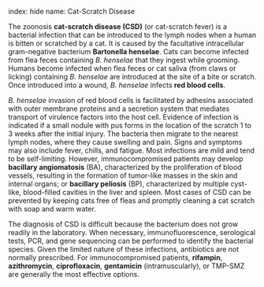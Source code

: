 index: hide
name: Cat-Scratch Disease

The zoonosis  **cat-scratch disease (CSD)** (or cat-scratch fever) is a bacterial infection that can be introduced to the lymph nodes when a human is bitten or scratched by a cat. It is caused by the facultative intracellular gram-negative bacterium  **Bartonella henselae**. Cats can become infected from flea feces containing  *B. henselae* that they ingest while grooming. Humans become infected when flea feces or cat saliva (from claws or licking) containing  *B. henselae* are introduced at the site of a bite or scratch. Once introduced into a wound,  *B. henselae* infects  **red blood cells**.

 *B. henselae* invasion of red blood cells is facilitated by adhesins associated with outer membrane proteins and a secretion system that mediates transport of virulence factors into the host cell. Evidence of infection is indicated if a small nodule with pus forms in the location of the scratch 1 to 3 weeks after the initial injury. The bacteria then migrate to the nearest lymph nodes, where they cause swelling and pain. Signs and symptoms may also include fever, chills, and fatigue. Most infections are mild and tend to be self-limiting. However, immunocompromised patients may develop  **bacillary angiomatosis** (BA), characterized by the proliferation of blood vessels, resulting in the formation of tumor-like masses in the skin and internal organs; or  **bacillary peliosis** (BP), characterized by multiple cyst-like, blood-filled cavities in the liver and spleen. Most cases of CSD can be prevented by keeping cats free of fleas and promptly cleaning a cat scratch with soap and warm water.

The diagnosis of CSD is difficult because the bacterium does not grow readily in the laboratory. When necessary, immunofluorescence, serological tests, PCR, and gene sequencing can be performed to identify the bacterial species. Given the limited nature of these infections, antibiotics are not normally prescribed. For immunocompromised patients,  **rifampin**,  **azithromycin**,  **ciprofloxacin**,  **gentamicin** (intramuscularly), or TMP-SMZ are generally the most effective options.
